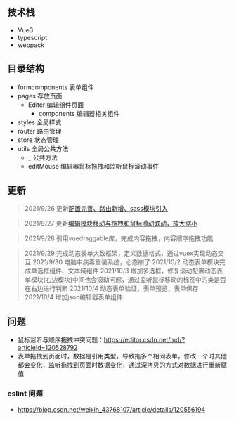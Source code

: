 ## 技术栈

- Vue3
- typescript
- webpack

## 目录结构

- formcomponents 表单组件
- pages 存放页面
  - Editer 编辑组件页面
    - components 编辑器相关组件
- styles 全局样式
- router 路由管理
- store 状态管理
- utils 全局公共方法
  - _ 公共方法
  - editMouse 编辑器鼠标拖拽和监听鼠标滚动事件

## 更新

> 2021/9/26 更新[配置完善、路由新增、sass模块引入](https://github.com/fhx10012091/starfish-h5/commit/7ba16bd0d1f37f2b35b087456b963830277200e5)

> 2021/9/27 更新[编辑模块移动与拖拽和鼠标滑动联动，放大缩小](https://github.com/fhx10012091/starfish-h5/commit/fc60e180a71675afbe3973ca8b7aeff77a684740)

> 2021/9/28 引用vuedraggable库，完成内容拖拽，内容顺序拖拽功能

> 2021/9/29 完成动态表单大致框架，定义数据格式，通过vuex实现动态交互
> 2021/9/30 电脑中病毒重装系统，心态崩了
> 2021/10/2 动态表单模块完成单选框组件、文本域组件
> 2021/10/3 增加多选框，修复滚动配置动态表单模块(右边模块)中间也会滚动问题，通过监听鼠标移动的标签中的类是否在右边进行判断
> 2021/10/4 动态表单验证，表单预览，表单保存
> 2021/10/4 增加json编辑器表单组件

## 问题

- 鼠标监听与顺序拖拽冲突问题：https://editor.csdn.net/md/?articleId=120528792
- 表单拖拽到页面时，数据是引用类型，导致拖多个相同表单，修改一个时其他都会变化，监听拖拽到页面时数据变化，通过深拷贝的方式对数据进行重新赋值

### eslint 问题

- https://blog.csdn.net/weixin_43768107/article/details/120556194

